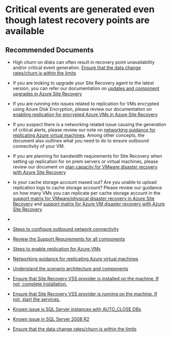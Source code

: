 <properties
  pagetitle="Critical events are generated even though latest recovery points are available&#xD;"
  description="Questions or issues related to critical events generated despite availability of latest recovery points"
  service="microsoft.recoveryservices"
  resource="vaults"
  ms.author="sideeksh"
  selfhelptype="Generic"
  supporttopicids="32744977"
  resourcetags=""
  productpesids="16370"
  cloudenvironments="public,fairfax,usnat,ussec"
  articleid="b909eeb0-c468-41cf-8c14-fc8a83ab1796"
  ownershipid="Compute_SiteRecovery" />
# Critical events are generated even though latest recovery points are available

## **Recommended Documents**

- High churn on disks can often result in recovery point unavailability and/or critical event generation. [Ensure that the data change rates/churn is within the limits](https://docs.microsoft.com/azure/site-recovery/azure-to-azure-troubleshoot-replication#high-data-change-rate-on-the-source-virtal-machine)
- If you are looking to upgrade your Site Recovery agent to the latest version, you can refer our documentation on [updates and component upgrades in Azure Site Recovery](https://docs.microsoft.com/azure/site-recovery/service-updates-how-to)
- If you are running into issues related to replication for VMs encrypted using Azure Disk Encryption, please review our documentation on [enabling replication for encrypted Azure VMs in Azure Site Recovery](https://docs.microsoft.com/azure/site-recovery/azure-to-azure-how-to-enable-replication-ade-vms)
- If you suspect there is a networking related issue causing the generation of critical alerts, please review our note on [networking guidance for replicating Azure virtual machines](https://docs.microsoft.com/azure/site-recovery/azure-to-azure-about-networking). Among other concepts, the document also outlines what you need to do to ensure outbound connectivity of your VM.
- If you are planning for bandwidth requirements for Site Recovery when setting up replication for on prem servers or virtual machines, please review our document on [plan capacity for VMware disaster recovery with Azure Site Recovery](https://docs.microsoft.com/azure/site-recovery/site-recovery-plan-capacity-vmware)
- Is your cache storage account maxed out? Are you unable to upload replication logs to cache storage account? Please review our guidance on how many VMs you can replicate per cache storage account in the [support matrix for VMware/physical disaster recovery in Azure Site Recovery](https://docs.microsoft.com/azure/site-recovery/vmware-physical-azure-support-matrix) and [support matrix for Azure VM disaster recovery with Azure Site Recovery](https://docs.microsoft.com/azure/site-recovery/azure-to-azure-support-matrix)
- 


- [Steps to configure outbound network connectivity](https://docs.microsoft.com/azure/site-recovery/azure-to-azure-tutorial-enable-replication#configure-outbound-network-connectivity)
- [Review the Support Requirements for all components](https://docs.microsoft.com/azure/site-recovery/azure-to-azure-support-matrix)
- [Steps to enable replication for Azure VMs](https://docs.microsoft.com/azure/site-recovery/azure-to-azure-tutorial-enable-replication)
- [Networking guidance for replicating Azure virtual machines](https://docs.microsoft.com/azure/site-recovery/azure-to-azure-about-networking)
- [Understand the scenario architecture and components](https://docs.microsoft.com/azure/site-recovery/azure-to-azure-architecture)
- [Ensure that Site Recovery VSS provider is installed on the machine. If not, complete installation.](https://docs.microsoft.com/azure/site-recovery/vmware-azure-troubleshoot-push-install#vss-installation-failures)
- [Ensure that Site Recovery VSS provider is running on the machine. If not, start the services.](https://docs.microsoft.com/azure/site-recovery/vmware-azure-troubleshoot-replication#missing-app-consistent-recovery-points-error-78144)
- [Known issue is SQL Server instances with AUTO_CLOSE DBs](https://docs.microsoft.com/azure/site-recovery/azure-to-azure-troubleshoot-replication#cause-2-azure-site-recovery-jobs-fail-on-servers-hosting-any-version-of-sql-server-instances-with-auto_close-dbs)
- [Known issue in SQL Server 2008 R2](https://docs.microsoft.com/azure/site-recovery/azure-to-azure-troubleshoot-replication#cause-1-known-issue-on-sql-server-20082008-r2)
- [Ensure that the data change rates/churn is within the limits](https://docs.microsoft.com/azure/site-recovery/azure-to-azure-troubleshoot-replication#high-data-change-rate-on-the-source-virtal-machine)